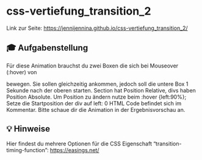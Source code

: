 # css-vertiefung_transition_2

Link zur Seite: https://jennijennina.github.io/css-vertiefung_transition_2/


## 🎓 Aufgabenstellung


Für diese Animation brauchst du zwei Boxen die sich bei Mouseover (:hover) von <section> bewegen. 
Sie sollen gleichzeitig ankommen, jedoch soll die untere Box 1 Sekunde nach der oberen starten.
Section hat Position Relative, divs haben Position Absolute.
Um Position zu ändern nutze beim :hover {left:90%};
Setze die Startposition der div auf left: 0
HTML Code befindet sich im Kommentar.
Bitte schaue dir die Animation in der Ergebnisvorschau an.

## 💡 Hinweise

Hier findest du mehrere Optionen für die CSS Eigenschaft “transition-timing-function”:
https://easings.net/ 
